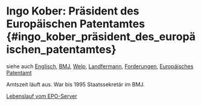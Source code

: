# Ingo Kober: Präsident des Europäischen Patentamtes {#ingo_kober_präsident_des_europäischen_patentamtes}

siehe auch [ Englisch](SwpatkoberEn "wikilink"), [
BMJ](SwpatbmjDe "wikilink"), [ Welp](DietrichWelpDe "wikilink"), [
Landfermann](GeorgLandfermannDe "wikilink"), [
Forderungen](Kober040604De "wikilink"), [ Europäisches
Patentamt](SwpatepoDe "wikilink")

Amtszeit läuft aus. War bis 1995 Staatssekretär im BMJ.

[Lebenslauf vom
EPO-Server](http://www.european-patent-office.org/epo/ikcv.htm "wikilink")
